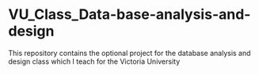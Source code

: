 # VU_Class_Data-base-analysis-and-design
This repository contains the optional project for the database analysis and design class which I teach for the Victoria University
